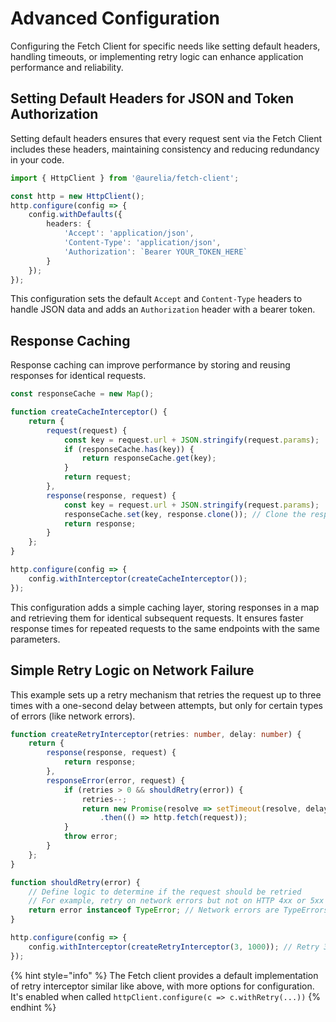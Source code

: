 # Advanced Configuration

Configuring the Fetch Client for specific needs like setting default headers, handling timeouts, or implementing retry logic can enhance application performance and reliability.

## Setting Default Headers for JSON and Token Authorization

Setting default headers ensures that every request sent via the Fetch Client includes these headers, maintaining consistency and reducing redundancy in your code.

```typescript
import { HttpClient } from '@aurelia/fetch-client';

const http = new HttpClient();
http.configure(config => {
    config.withDefaults({
        headers: {
            'Accept': 'application/json',
            'Content-Type': 'application/json',
            'Authorization': `Bearer YOUR_TOKEN_HERE`
        }
    });
});
```

This configuration sets the default `Accept` and `Content-Type` headers to handle JSON data and adds an `Authorization` header with a bearer token.

## Response Caching

Response caching can improve performance by storing and reusing responses for identical requests.

```typescript
const responseCache = new Map();

function createCacheInterceptor() {
    return {
        request(request) {
            const key = request.url + JSON.stringify(request.params);
            if (responseCache.has(key)) {
                return responseCache.get(key);
            }
            return request;
        },
        response(response, request) {
            const key = request.url + JSON.stringify(request.params);
            responseCache.set(key, response.clone()); // Clone the response for caching
            return response;
        }
    };
}

http.configure(config => {
    config.withInterceptor(createCacheInterceptor());
});
```

This configuration adds a simple caching layer, storing responses in a map and retrieving them for identical subsequent requests. It ensures faster response times for repeated requests to the same endpoints with the same parameters.

## Simple Retry Logic on Network Failure

This example sets up a retry mechanism that retries the request up to three times with a one-second delay between attempts, but only for certain types of errors (like network errors).

```typescript
function createRetryInterceptor(retries: number, delay: number) {
    return {
        response(response, request) {
            return response;
        },
        responseError(error, request) {
            if (retries > 0 && shouldRetry(error)) {
                retries--;
                return new Promise(resolve => setTimeout(resolve, delay))
                    .then(() => http.fetch(request));
            }
            throw error;
        }
    };
}

function shouldRetry(error) {
    // Define logic to determine if the request should be retried
    // For example, retry on network errors but not on HTTP 4xx or 5xx errors
    return error instanceof TypeError; // Network errors are TypeErrors in fetch
}

http.configure(config => {
    config.withInterceptor(createRetryInterceptor(3, 1000)); // Retry 3 times, 1-second delay
});
```

{% hint style="info" %}
The Fetch client provides a default implementation of retry interceptor similar like above, with more options for configuration. It's enabled when  called `httpClient.configure(c => c.withRetry(...))`
{% endhint %}
